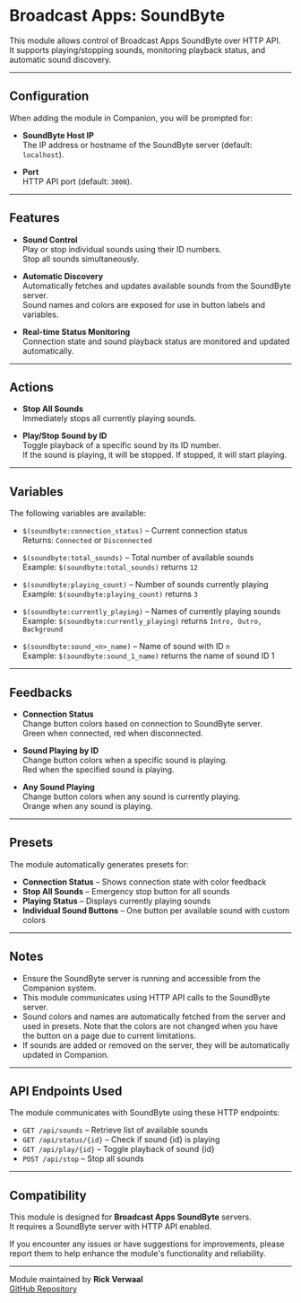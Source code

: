 # Broadcast Apps: SoundByte

This module allows control of Broadcast Apps SoundByte over HTTP API.  
It supports playing/stopping sounds, monitoring playback status, and automatic sound discovery.

---

## **Configuration**

When adding the module in Companion, you will be prompted for:

- **SoundByte Host IP**  
  The IP address or hostname of the SoundByte server (default: `localhost`).

- **Port**  
  HTTP API port (default: `3000`).

---

## **Features**

- **Sound Control**  
  Play or stop individual sounds using their ID numbers.  
  Stop all sounds simultaneously.

- **Automatic Discovery**  
  Automatically fetches and updates available sounds from the SoundByte server.  
  Sound names and colors are exposed for use in button labels and variables.

- **Real-time Status Monitoring**  
  Connection state and sound playback status are monitored and updated automatically.  

---

## **Actions**

- **Stop All Sounds**  
  Immediately stops all currently playing sounds.

- **Play/Stop Sound by ID**  
  Toggle playback of a specific sound by its ID number.  
  If the sound is playing, it will be stopped. If stopped, it will start playing.

---

## **Variables**

The following variables are available:

- `$(soundbyte:connection_status)` – Current connection status  
  Returns: `Connected` or `Disconnected`

- `$(soundbyte:total_sounds)` – Total number of available sounds  
  Example: `$(soundbyte:total_sounds)` returns `12`

- `$(soundbyte:playing_count)` – Number of sounds currently playing  
  Example: `$(soundbyte:playing_count)` returns `3`

- `$(soundbyte:currently_playing)` – Names of currently playing sounds  
  Example: `$(soundbyte:currently_playing)` returns `Intro, Outro, Background`

- `$(soundbyte:sound_<n>_name)` – Name of sound with ID `n`  
  Example: `$(soundbyte:sound_1_name)` returns the name of sound ID 1

---

## **Feedbacks**

- **Connection Status**  
  Change button colors based on connection to SoundByte server.  
  Green when connected, red when disconnected.

- **Sound Playing by ID**  
  Change button colors when a specific sound is playing.  
  Red when the specified sound is playing.

- **Any Sound Playing**  
  Change button colors when any sound is currently playing.  
  Orange when any sound is playing.

---

## **Presets**

The module automatically generates presets for:

- **Connection Status** – Shows connection state with color feedback
- **Stop All Sounds** – Emergency stop button for all sounds
- **Playing Status** – Displays currently playing sounds
- **Individual Sound Buttons** – One button per available sound with custom colors

---

## **Notes**

- Ensure the SoundByte server is running and accessible from the Companion system.
- This module communicates using HTTP API calls to the SoundByte server.
- Sound colors and names are automatically fetched from the server and used in presets. Note that the colors are not changed when you have the button on a page due to current limitations.
- If sounds are added or removed on the server, they will be automatically updated in Companion.

---

## **API Endpoints Used**

The module communicates with SoundByte using these HTTP endpoints:

- `GET /api/sounds` – Retrieve list of available sounds
- `GET /api/status/{id}` – Check if sound {id} is playing
- `GET /api/play/{id}` – Toggle playback of sound {id}
- `POST /api/stop` – Stop all sounds

---

## **Compatibility**

This module is designed for **Broadcast Apps SoundByte** servers.  
It requires a SoundByte server with HTTP API enabled.

If you encounter any issues or have suggestions for improvements, please report them to help enhance the module's functionality and reliability.

---

Module maintained by **Rick Verwaal**  
[GitHub Repository](https://github.com/bitfocus/companion-module-broadcastapps-soundbyte)
